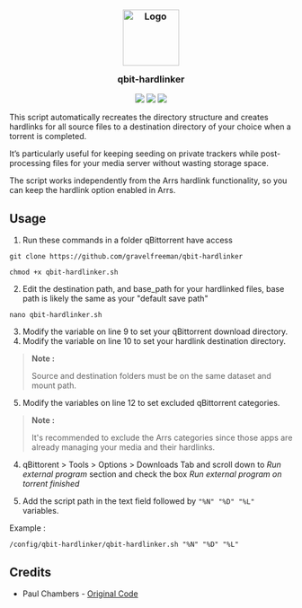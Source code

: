 <h3 align="center">
	<img src="https://github.com/user-attachments/assets/fbe1e764-bb1c-42cf-b22d-ddce7ed4830d" width="100" alt="Logo"/><br/>
	<img src="https://raw.githubusercontent.com/catppuccin/catppuccin/main/assets/misc/transparent.png" height="30" width="0px"/>
	qbit-hardlinker
	<img src="https://raw.githubusercontent.com/catppuccin/catppuccin/main/assets/misc/transparent.png" height="30" width="0px"/>
</h3>

<p align="center">
	<a href="https://github.com/gravelfreeman/qbit-hardlinker/stargazers"><img src="https://img.shields.io/github/stars/gravelfreeman/qbit-hardlinker?colorA=363a4f&colorB=b7bdf8&style=for-the-badge"></a>
	<a href="https://github.com/gravelfreeman/qbit-hardlinker/issues"><img src="https://img.shields.io/github/issues/gravelfreeman/qbit-hardlinker?colorA=363a4f&colorB=f5a97f&style=for-the-badge"></a>
	<a href="https://github.com/gravelfreeman/qbit-hardlinker/contributors"><img src="https://img.shields.io/github/contributors/gravelfreeman/qbit-hardlinker?colorA=363a4f&colorB=a6da95&style=for-the-badge"></a>
</p>

This script automatically recreates the directory structure and creates hardlinks for all source files to a destination directory of your choice when a torrent is completed.

It’s particularly useful for keeping seeding on private trackers while post-processing files for your media server without wasting storage space.

The script works independently from the Arrs hardlink functionality, so you can keep the hardlink option enabled in Arrs.

## Usage

1. Run these commands in a folder qBittorrent have access

```
git clone https://github.com/gravelfreeman/qbit-hardlinker
```
```
chmod +x qbit-hardlinker.sh
```

2. Edit the destination path, and base_path for your hardlinked files, base path is likely the same as your "default save path"

```
nano qbit-hardlinker.sh
```

3. Modify the variable on line 9 to set your qBittorrent download directory.
4. Modify the variable on line 10 to set your hardlink destination directory.

> **Note :**
>
> Source and destination folders must be on the same dataset and mount path.

5. Modify the variables on line 12 to set excluded qBittorrent categories.

> **Note :**
> 
> It's recommended to exclude the Arrs categories since those apps are already managing your media and their hardlinks.

4. qBittorent > Tools > Options > Downloads Tab and scroll down to *Run external program* section and check the box *Run external program on torrent finished*

5. Add the script path in the text field followed by `"%N" "%D" "%L"` variables.

Example :
```
/config/qbit-hardlinker/qbit-hardlinker.sh "%N" "%D" "%L"
```

## Credits
- Paul Chambers - [Original Code](https://gist.github.com/paul-chambers/71ef48e40449ec73eef95430b9e4e6c7)
